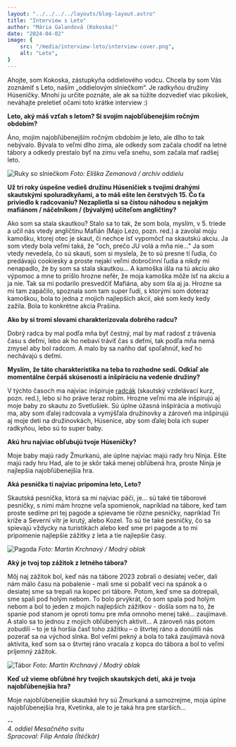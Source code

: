```yaml
---
layout: "../../../../layouts/blog-layout.astro"
title: "Interview s Leto"
author: "Mária Galandová (Kokoska)"
date: "2024-04-02"
image: {
    src: "/media/interview-leto/interview-cover.png",
    alt: "Leto",
}
---
```


Ahojte, som Kokoska, zástupkyňa oddielového vodcu. Chcela by som Vás zoznámiť s Leto, naším „oddielovým slniečkom“. Je radkyňou družiny Húseničky. Mnohí ju určite poznáte, ale ak sa túžite dozvedieť viac pikošiek, neváhajte preletieť očami toto krátke interview :)

**Leto, aký máš vzťah s letom? Si svojím najobľúbenejším ročným obdobím?**

Áno, mojím najobľúbenejším ročným obdobím je leto, ale dlho to tak nebývalo. Bývala to veľmi dlho zima, ale odkedy som začala chodiť na letné tábory a odkedy prestalo byť na zimu veľa snehu, som začala mať radšej leto.

![Ruky so slniečkom](/media/interview-leto/J3D_20241020_105733_EZ.mod.jpg) 
*Foto: Eliška Zemanová / archív oddielu*

**Už tri roky úspešne vedieš družinu Húseničiek s tvojimi drahými skautskými spoluradkyňami, a to máš ešte len čerstvých 15. Čo ťa priviedlo k radcovaniu? Nezaplietla si sa čistou náhodou s nejakým mafiánom / náčelníkom / (bývalým) učiteľom angličtiny?**

Ako som sa stala skautkou? Stalo sa to tak, že som bola, myslím, v 5. triede a učil nás vtedy angličtinu Mafián (Majo Lezo, pozn. red.) a zavolal moju kamošku, ktorej otec je skaut, či nechce ísť vypomôcť na skautskú akciu. Ja som vtedy bola veľmi taká, že "och, prečo JU volá a mňa nie…" Ja som vtedy nevedela, čo sú skauti, som si myslela, že to sú presne tí ľudia, čo predávajú cookiesky a proste nejakí veľmi dobročinní ľudia a nikdy mi nenapadlo, že by som sa stala skautkou… A kamoška išla na tú akciu ako výpomoc a mne to prišlo hrozne nefér, že moja kamoška môže ísť na akciu a ja nie. Tak sa mi podarilo presvedčiť Mafiána, aby som šla aj ja. Hrozne sa mi tam zapáčilo, spoznala som tam super ľudí, s ktorými som doteraz kamoškou, bola to jedna z mojich najlepších akcií, aké som kedy kedy zažila. Bola to konkrétne akcia Prašina.

**Ako by si tromi slovami charakterizovala dobrého radcu?**

Dobrý radca by mal podľa mňa byť čestný, mal by mať radosť z trávenia času s deťmi, lebo ak ho nebaví tráviť čas s deťmi, tak podľa mňa nemá zmysel aby bol radcom. A malo by sa naňho dať spoľahnúť, keď ho nechávajú s deťmi.

**Myslím, že táto charakteristika na teba to rozhodne sedí. Odkiaľ ale momentálne čerpáš skúsenosti a inšpiráciu na vedenie družiny?**

V týchto časoch ma najviac inšpiruje [radcák](https://www.skauting.sk/skauti/vzdelavanie/system-vzdelavania/radcovsky-kurz/) (skautský vzdelávací kurz, pozn. red.), lebo si ho práve teraz robím. Hrozne veľmi ma ale inšpirujú aj moje baby zo skautu zo Svetlušiek. Sú úplne úžasná inšpirácia a motivujú ma, aby som ďalej radcovala a vymýšľala družinovky a zároveň ma inšpirujú aj moje deti na družinovkách, Húsenice, aby som ďalej bola ich super radkyňou, lebo sú to super baby.

**Akú hru najviac obľubujú tvoje Húseničky?**

Moje baby majú rady Žmurkanú, ale úplne najviac majú rady hru Ninja. Ešte majú rady hru Had, ale to je skôr taká menej obľúbená hra, proste Ninja je najlepšia najobľúbenejšia hra.

**Aká pesnička ti najviac pripomína leto, Leto?**

Skautská pesnička, ktorá sa mi najviac páči, je… sú také tie táborové pesničky, s nimi mám hrozne veľa spomienok, napríklad na tábore, keď tam proste sedíme pri tej pagode a spievame tie rôzne pesničky, napríklad Tri kríže a Severní vítr je krutý, alebo Kozel. To sú tie také pesničky, čo sa spievajú vždycky na turistikách alebo keď sme pri pagode a to mi pripomenie najlepšie zážitky z leta a tie najlepšie časy.

![Pagoda](/media/interview-leto/DSC_0369.JPG)
*Foto: Martin Krchnavý / Modrý oblak*


**Aký je tvoj top zážitok z letného tábora?**

Môj naj zážitok bol, keď nás na tábore 2023 zobrali o desiatej večer, dali nám málo času na pobalenie - mali sme si pobaliť veci na spánok a o desiatej sme sa trepali na kopec pri tábore. Potom, keď sme sa dotrepali, sme spali pod holým nebom. To bolo prvýkrát, čo som spala pod holým nebom a bol to jeden z mojich najlepších zážitkov - došla som na to, že spanie pod stanom je oproti tomu pre mňa omnoho menej také... zaujímavé. A stalo sa to jednou z mojich obľúbených aktivít…
A zároveň nás potom zobudili – to je tá horšia časť toho zážitku – o štvrtej ráno a donútili nás pozerať sa na východ slnka. Bol veľmi pekný a bola to taká zaujímavá nová aktivita, keď som sa o štvrtej ráno vracala z kopca do tábora a bol to veľmi príjemný zážitok.

![Tábor](/media/interview-leto/DSC_0699.JPG)
*Foto: Martin Krchnavý / Modrý oblak*

**Keď už vieme obľúbné hry tvojich skautských detí, aká je tvoja najobľúbenejšia hra?**

Moje najobľúbenejšie skautské hry sú Žmurkaná a samozrejme, moja úplne najobľúbenejšia hra, Kvetinka, ale to je taká hra pre starších...

--<br/>*4. oddiel Mesačného svitu*<br/>
*Spracoval: Filip Antala (Ítéčkár)*
